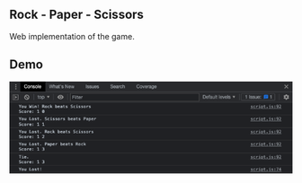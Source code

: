 

## Rock - Paper - Scissors
Web implementation of the game.



## Demo

![Demo of Game](https://github.com/YazanGhunaim/Rock-Paper-Scissors/blob/main/media/demo.png)

